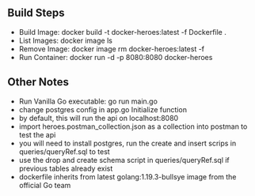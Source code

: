 ## Build Steps

- Build Image: docker build -t docker-heroes:latest -f Dockerfile .
- List Images: docker image ls
- Remove Image: docker image rm docker-heroes:latest -f
- Run Container: docker run -d -p 8080:8080 docker-heroes

## Other Notes

- Run Vanilla Go executable: go run main.go
- change postgres config in app.go Initialize function
- by default, this will run the api on localhost:8080
- import heroes.postman_collection.json as a collection into postman to test the api
- you will need to install postgres, run the create and insert scrips in queries/queryRef.sql to test
- use the drop and create schema script in queries/queryRef.sql if previous tables already exist
- dockerfile inherits from latest golang:1.19.3-bullsye image from the official Go team
